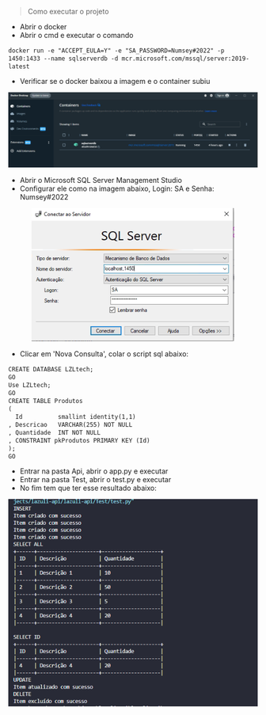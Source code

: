 > Como executar o projeto

- Abrir o docker
- Abrir o cmd e executar o comando
```
docker run -e "ACCEPT_EULA=Y" -e "SA_PASSWORD=Numsey#2022" -p 1450:1433 --name sqlserverdb -d mcr.microsoft.com/mssql/server:2019-latest
```
- Verificar se o docker baixou a imagem e o container subiu
<div align="center">
  <img src="repoImages/img01.png">
</div>

- Abrir o Microsoft SQL Server Management Studio
- Configurar ele como na imagem abaixo, Login: SA e Senha: Numsey#2022
<div align="center">
  <img src="repoImages/img02.png">
</div>

- Clicar em 'Nova Consulta', colar o script sql abaixo:
```
CREATE DATABASE LZLtech;
GO
Use LZLtech;
GO
CREATE TABLE Produtos
( 
  Id          smallint identity(1,1)
, Descricao   VARCHAR(255) NOT NULL
, Quantidade  INT NOT NULL
, CONSTRAINT pkProdutos PRIMARY KEY (Id)
);
GO
```
- Entrar na pasta Api, abrir o app.py e executar
- Entrar na pasta Test, abrir o test.py e executar
- No fim tem que ter esse resultado abaixo:
<div align="center">
  <img src="repoImages/img03.png">
</div>
